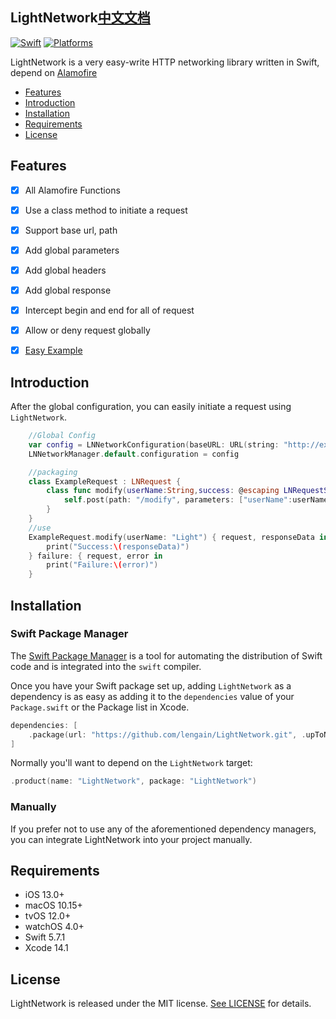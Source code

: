 ## LightNetwork[中文文档](https://github.com/lengain/LightNetwork/blob/main/README_CN.md)

[![Swift](https://img.shields.io/badge/Swift-5.7_5.8_5.9-orange?style=flat-square)](https://img.shields.io/badge/Swift-5.7_5.8_5.9-Orange?style=flat-square)
[![Platforms](https://img.shields.io/badge/Platforms-macOS_iOS_tvOS_watchOS_visionOS-yellowgreen?style=flat-square)](https://img.shields.io/badge/Platforms-macOS_iOS_tvOS_watchOS_vision_OS-Green?style=flat-square)

LightNetwork is a very easy-write HTTP networking library written in Swift, depend on [Alamofire](https://github.com/Alamofire/Alamofire)

- [Features](#features)
- [Introduction](#introduction)
- [Installation](#installation)
- [Requirements](#requirements)
- [License](#license)

## Features

- [x] All Alamofire Functions

- [x] Use a class method to initiate a request 

- [x] Support base url, path

- [x] Add global parameters

- [x] Add global headers

- [x] Add global response

- [x] Intercept begin and end for all of request

- [x] Allow or deny request globally

- [x] [Easy Example](https://github.com/lengain/ExampleForLightNetwork)

## Introduction

After the global configuration, you can easily initiate a request using `LightNetwork`.

```swift
    //Global Config
    var config = LNNetworkConfiguration(baseURL: URL(string: "http://example.com/"))
    LNNetworkManager.default.configuration = config

    //packaging
    class ExampleRequest : LNRequest {
        class func modify(userName:String,success: @escaping LNRequestSuccess, failure:@escaping LNRequestFailure) {
            self.post(path: "/modify", parameters: ["userName":userName], success: success, failure: failure)
        }
    }
    //use
    ExampleRequest.modify(userName: "Light") { request, responseData in
        print("Success:\(responseData)")
    } failure: { request, error in
        print("Failure:\(error)")
    }
```

## Installation

### Swift Package Manager

The [Swift Package Manager](https://swift.org/package-manager/) is a tool for automating the distribution of Swift code and is integrated into the `swift` compiler.

Once you have your Swift package set up, adding `LightNetwork` as a dependency is as easy as adding it to the `dependencies` value of your `Package.swift` or the Package list in Xcode.

```swift
dependencies: [
    .package(url: "https://github.com/lengain/LightNetwork.git", .upToNextMajor(from: "1.0.0"))
]
```

Normally you'll want to depend on the `LightNetwork` target:

```swift
.product(name: "LightNetwork", package: "LightNetwork")
```

### Manually

If you prefer not to use any of the aforementioned dependency managers, you can integrate LightNetwork into your project manually.

## Requirements

* iOS 13.0+ 
* macOS 10.15+ 
* tvOS 12.0+ 
* watchOS 4.0+ 
* Swift 5.7.1 
* Xcode 14.1 

## License

LightNetwork is released under the MIT license. [See LICENSE](https://raw.githubusercontent.com/lengain/LightNetwork/main/LICENSE) for details.
